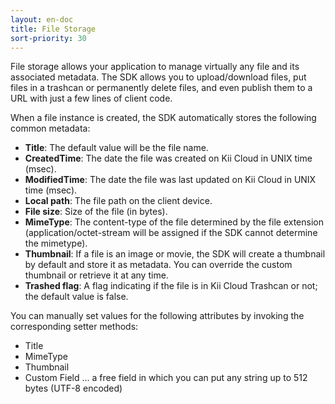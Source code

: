 ```yaml
---
layout: en-doc
title: File Storage
sort-priority: 30
---
```

File storage allows your application to manage virtually any file and its associated metadata. The SDK allows you to upload/download files, put files in a trashcan or permanently delete files, and even publish them to a URL with just a few lines of client code.

When a file instance is created, the SDK automatically stores the following common metadata:

 * **Title**: The default value will be the file name.
 * **CreatedTime**: The date the file was created on Kii Cloud in UNIX time (msec).
 * **ModifiedTime**: The date the file was last updated on Kii Cloud in UNIX time (msec).
 * **Local path**: The file path on the client device.
 * **File size**: Size of the file (in bytes).
 * **MimeType**: The content-type of the file determined by the file extension (application/octet-stream will be assigned if the SDK cannot determine the mimetype).
 * **Thumbnail**: If a file is an image or movie, the SDK will create a thumbnail by default and store it as metadata. You can override the custom thumbnail or retrieve it at any time.
 * **Trashed flag**: A flag indicating if the file is in Kii Cloud Trashcan or not; the default value is false.

You can manually set values for the following attributes by invoking the corresponding setter methods:

 * Title
 * MimeType
 * Thumbnail
 * Custom Field ...  a free field in which you can put any string up to 512 bytes (UTF-8 encoded)

